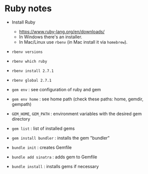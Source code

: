 # Ruby notes

- Install Ruby
    - https://www.ruby-lang.org/en/downloads/
    - In Windows there's an installer.
    - In Mac/Linux use `rbenv` (in Mac install it via `homebrew`).

- `rbenv versions`
- `rbenv which ruby`
- `rbenv install 2.7.1`
- `rbenv global 2.7.1`
- `gem env` : see configuration of ruby and gem
- `gem env home` : see home path (check these paths: home, gemdir, gempath)
- `GEM_HOME`, `GEM_PATH` : environment variables with the desired gem directory
- `gem list` : list of installed gems
- `gem install bundler` : installs the gem "bundler"
- `bundle init` : creates Gemfile
- `bundle add sinatra` : adds gem to Gemfile
- `bundle install` : installs gems if necessary
